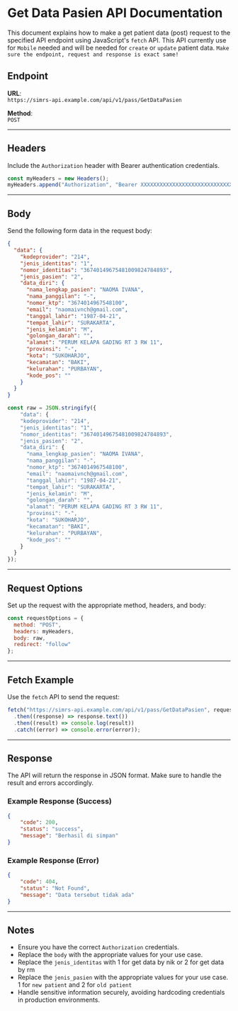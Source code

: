 
# Get Data Pasien API Documentation

This document explains how to make a get patient data (post) request to the specified API endpoint using JavaScript's `fetch` API. 
This API currently use for `Mobile` needed and will be needed for `create` or `update` patient data.
`Make sure the endpoint, request and response is exact same!`

## Endpoint

**URL**:  
`https://simrs-api.example.com/api/v1/pass/GetDataPasien`

**Method**:  
`POST`

---

## Headers

Include the `Authorization` header with Bearer authentication credentials.

```javascript
const myHeaders = new Headers();
myHeaders.append("Authorization", "Bearer XXXXXXXXXXXXXXXXXXXXXXXXXXXXXX");
```

---

## Body

Send the following form data in the request body:

```json
{
  "data": {
    "kodeprovider": "214",
    "jenis_identitas": "1",
    "nomor_identitas": "36740149675481009824784893",
    "jenis_pasien": "2",
    "data_diri": {
      "nama_lengkap_pasien": "NAOMA IVANA",
      "nama_panggilan": "-",
      "nomor_ktp": "3674014967548100",
      "email": "naomaivnch@gmail.com",
      "tanggal_lahir": "1987-04-21",
      "tempat_lahir": "SURAKARTA",
      "jenis_kelamin": "M",
      "golongan_darah": "",
      "alamat": "PERUM KELAPA GADING RT 3 RW 11",
      "provinsi": "-",
      "kota": "SUKOHARJO",
      "kecamatan": "BAKI",
      "kelurahan": "PURBAYAN",
      "kode_pos": ""
    }
  }
}
```

```javascript
const raw = JSON.stringify({
    "data": {
    "kodeprovider": "214",
    "jenis_identitas": "1",
    "nomor_identitas": "36740149675481009824784893",
    "jenis_pasien": "2",
    "data_diri": {
      "nama_lengkap_pasien": "NAOMA IVANA",
      "nama_panggilan": "-",
      "nomor_ktp": "3674014967548100",
      "email": "naomaivnch@gmail.com",
      "tanggal_lahir": "1987-04-21",
      "tempat_lahir": "SURAKARTA",
      "jenis_kelamin": "M",
      "golongan_darah": "",
      "alamat": "PERUM KELAPA GADING RT 3 RW 11",
      "provinsi": "-",
      "kota": "SUKOHARJO",
      "kecamatan": "BAKI",
      "kelurahan": "PURBAYAN",
      "kode_pos": ""
    }
  }
});
```

---

## Request Options

Set up the request with the appropriate method, headers, and body:

```javascript
const requestOptions = {
  method: "POST",
  headers: myHeaders,
  body: raw,
  redirect: "follow"
};
```

---

## Fetch Example

Use the `fetch` API to send the request:

```javascript
fetch("https://simrs-api.example.com/api/v1/pass/GetDataPasien", requestOptions)
  .then((response) => response.text())
  .then((result) => console.log(result))
  .catch((error) => console.error(error));
```

---

## Response

The API will return the response in JSON format. Make sure to handle the result and errors accordingly.

### Example Response (Success)
```json
{
    "code": 200,
    "status": "success",
    "message": "Berhasil di simpan"
}
```

### Example Response (Error)
```json
{
    "code": 404,
    "status": "Not Found",
    "message": "Data tersebut tidak ada"
}
```

---

## Notes
- Ensure you have the correct `Authorization` credentials.
- Replace the `body` with the appropriate values for your use case.
- Replace the `jenis_identitas` with 1 for get data by nik or 2 for get data by rm
- Replace the `jenis_pasien` with the appropriate values for your use case. 1 for `new patient` and 2 for `old patient`
- Handle sensitive information securely, avoiding hardcoding credentials in production environments.
